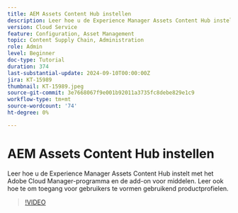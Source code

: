 ```yaml
---
title: AEM Assets Content Hub instellen
description: Leer hoe u de Experience Manager Assets Content Hub instelt met het Adobe Cloud Manager-programma en de add-on voor middelen. Leer ook hoe te om toegang voor gebruikers te vormen gebruikend productprofielen.
version: Cloud Service
feature: Configuration, Asset Management
topic: Content Supply Chain, Administration
role: Admin
level: Beginner
doc-type: Tutorial
duration: 374
last-substantial-update: 2024-09-10T00:00:00Z
jira: KT-15989
thumbnail: KT-15989.jpeg
source-git-commit: 3e7668067f9e001b92011a3735fc8debe829e1c9
workflow-type: tm+mt
source-wordcount: '74'
ht-degree: 0%

---
```



# AEM Assets Content Hub instellen

Leer hoe u de Experience Manager Assets Content Hub instelt met het Adobe Cloud Manager-programma en de add-on voor middelen. Leer ook hoe te om toegang voor gebruikers te vormen gebruikend productprofielen.

>[!VIDEO](https://video.tv.adobe.com/v/3433513/?learn=on)

